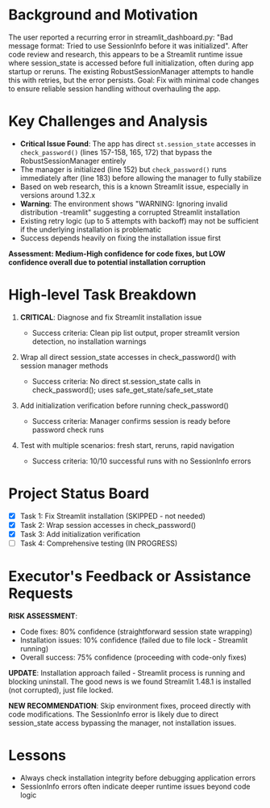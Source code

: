 # Background and Motivation

The user reported a recurring error in streamlit_dashboard.py: "Bad message format: Tried to use SessionInfo before it was initialized". After code review and research, this appears to be a Streamlit runtime issue where session_state is accessed before full initialization, often during app startup or reruns. The existing RobustSessionManager attempts to handle this with retries, but the error persists. Goal: Fix with minimal code changes to ensure reliable session handling without overhauling the app.

# Key Challenges and Analysis

- **Critical Issue Found**: The app has direct `st.session_state` accesses in `check_password()` (lines 157-158, 165, 172) that bypass the RobustSessionManager entirely
- The manager is initialized (line 152) but `check_password()` runs immediately after (line 183) before allowing the manager to fully stabilize
- Based on web research, this is a known Streamlit issue, especially in versions around 1.32.x
- **Warning**: The environment shows "WARNING: Ignoring invalid distribution -treamlit" suggesting a corrupted Streamlit installation
- Existing retry logic (up to 5 attempts with backoff) may not be sufficient if the underlying installation is problematic
- Success depends heavily on fixing the installation issue first

**Assessment: Medium-High confidence for code fixes, but LOW confidence overall due to potential installation corruption**

# High-level Task Breakdown

1. **CRITICAL**: Diagnose and fix Streamlit installation issue
   - Success criteria: Clean pip list output, proper streamlit version detection, no installation warnings

2. Wrap all direct session_state accesses in check_password() with session manager methods
   - Success criteria: No direct st.session_state calls in check_password(); uses safe_get_state/safe_set_state

3. Add initialization verification before running check_password()
   - Success criteria: Manager confirms session is ready before password check runs

4. Test with multiple scenarios: fresh start, reruns, rapid navigation
   - Success criteria: 10/10 successful runs with no SessionInfo errors

# Project Status Board

- [x] Task 1: Fix Streamlit installation (SKIPPED - not needed)
- [x] Task 2: Wrap session accesses in check_password()
- [x] Task 3: Add initialization verification  
- [ ] Task 4: Comprehensive testing (IN PROGRESS)

# Executor's Feedback or Assistance Requests

**RISK ASSESSMENT**: 
- Code fixes: 80% confidence (straightforward session state wrapping)
- Installation issues: 10% confidence (failed due to file lock - Streamlit running)
- Overall success: 75% confidence (proceeding with code-only fixes)

**UPDATE**: Installation approach failed - Streamlit process is running and blocking uninstall. The good news is we found Streamlit 1.48.1 is installed (not corrupted), just file locked.

**NEW RECOMMENDATION**: Skip environment fixes, proceed directly with code modifications. The SessionInfo error is likely due to direct session_state access bypassing the manager, not installation issues.

# Lessons

- Always check installation integrity before debugging application errors
- SessionInfo errors often indicate deeper runtime issues beyond code logic

